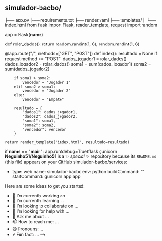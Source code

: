 ## simulador-bacbo/
├── app.py
├── requirements.txt
├── render.yaml
├── templates/
│   └── index.html
from flask import Flask, render_template, request
import random

app = Flask(__name__)

def rolar_dados():
    return random.randint(1, 6), random.randint(1, 6)

@app.route("/", methods=["GET", "POST"])
def index():
    resultado = None
    if request.method == "POST":
        dados_jogador1 = rolar_dados()
        dados_jogador2 = rolar_dados()
        soma1 = sum(dados_jogador1)
        soma2 = sum(dados_jogador2)

        if soma1 > soma2:
            vencedor = "Jogador 1"
        elif soma2 > soma1:
            vencedor = "Jogador 2"
        else:
            vencedor = "Empate"

        resultado = {
            "dados1": dados_jogador1,
            "dados2": dados_jogador2,
            "soma1": soma1,
            "soma2": soma2,
            "vencedor": vencedor
        }

    return render_template("index.html", resultado=resultado)

if __name__ == "__main__":
    app.run(debug=True)flask
gunicorn
**Neguinho51/Neguinho51** is a ✨ _special_ ✨ repository because its `README.md` (this file) appears on your GitHub simulador-bacbo/services:
  - type: web
    name: simulador-bacbo
    env: python
    buildCommand: ""
    startCommand: gunicorn app:app


Here are some ideas to get you started:

- 🔭 I’m currently working on ...
- 🌱 I’m currently learning ...
- 👯 I’m looking to collaborate on ...
- 🤔 I’m looking for help with ...
- 💬 Ask me about ...
- 📫 How to reach me: ...
- 😄 Pronouns: ...
- ⚡ Fun fact: ...
-->
